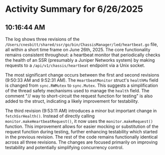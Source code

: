# Activity Summary for 6/26/2025

## 10:16:44 AM
The log shows three revisions of the `/Users/cnesbitt/shared/ssr/go/bin/ChassisManager/led/heartbeat.go` file, all within a short time frame on June 26th, 2025.  The core functionality remains consistent throughout: a heartbeat monitor that periodically checks the health of an SSR (presumably a Juniper Networks system) by making requests to a `/api/v1/chassis/heartbeat` endpoint via a Unix socket.

The most significant change occurs between the first and second revisions (9:50:33 AM and 9:52:31 AM).  The `HeartbeatMonitor` struct's `healthMu` field is changed from `sync.RWMutex` to `sync.Mutex`.  This suggests a simplification of the thread safety mechanisms used to manage the `health` field. The comment "// way to short-circuit the request function for testing" is also added to the struct, indicating a likely improvement for testability.

The third revision (9:53:11 AM) introduces a minor but important change in `fetchSsrHealth()`.  Instead of directly calling `monitor.makeHeartbeatRequest()`, it now uses the `monitor.makeRequest()` function. This improvement allows for easier mocking or substitution of the request function during testing, further enhancing testability which started in the previous revision.  The rest of the code remains functionally identical across all three revisions.  The changes are focused primarily on improving testability and potentially simplifying concurrency control.
